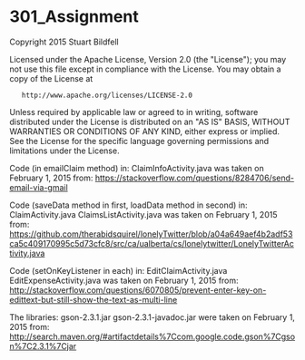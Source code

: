 # 301_Assignment



   Copyright 2015 Stuart Bildfell

   Licensed under the Apache License, Version 2.0 (the "License");
   you may not use this file except in compliance with the License.
   You may obtain a copy of the License at

       http://www.apache.org/licenses/LICENSE-2.0

   Unless required by applicable law or agreed to in writing, software
   distributed under the License is distributed on an "AS IS" BASIS,
   WITHOUT WARRANTIES OR CONDITIONS OF ANY KIND, either express or implied.
   See the License for the specific language governing permissions and
   limitations under the License.



Code (in emailClaim method) in:
    ClaimInfoActivity.java
was taken on February 1, 2015 from:
    https://stackoverflow.com/questions/8284706/send-email-via-gmail

Code (saveData method in first, loadData method in second) in:
    ClaimActivity.java
    ClaimsListActivity.java
was taken on February 1, 2015 from:
    https://github.com/therabidsquirel/lonelyTwitter/blob/a04a649aef4b2adf53ca5c409170995c5d73cfc8/src/ca/ualberta/cs/lonelytwitter/LonelyTwitterActivity.java

Code (setOnKeyListener in each) in:
    EditClaimActivity.java
    EditExpenseActivity.java
was taken on February 1, 2015 from:
    http://stackoverflow.com/questions/6070805/prevent-enter-key-on-edittext-but-still-show-the-text-as-multi-line

The libraries:
    gson-2.3.1.jar
    gson-2.3.1-javadoc.jar
were taken on February 1, 2015 from:
    http://search.maven.org/#artifactdetails%7Ccom.google.code.gson%7Cgson%7C2.3.1%7Cjar


